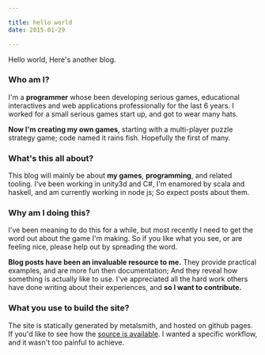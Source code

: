 ```yaml
---

title: hello world
date: 2015-01-29

---
```


Hello world, Here's another blog.

### Who am I?
I'm a **programmer** whose been developing serious games, educational interactives
and web applications professionally for the last 6 years. I worked for a small serious games start up, and got to wear many hats.

**Now I'm creating my own games**, starting with a multi-player puzzle strategy
game; code named it rains fish. Hopefully the first of many.

### What's this all about?
This blog will mainly be about **my games**, **programming**, and related tooling. I've
been working in unity3d and C#, I'm enamored by scala and haskell, and am
currently working in node js; So expect posts about them.

### Why am I doing this?
I've been meaning to do this for a while, but most recently
I need to get the word out about the game I'm making.
So if you like what you see, or are feeling nice, please help out by spreading the word.

**Blog posts have been an invaluable resource to me.**
They provide practical examples, and are more fun then documentation; And they reveal how something is actually like to use.
I've appreciated all the hard work others have done writing about their experiences, and **so I want to contribute.**

### What you use to build the site?

The site is statically generated by metalsmith, and hosted on github pages. If you'd like to see how the [source is available](https://github.com/mikedmcfarland/metalthrown). I wanted a specific workflow, and it wasn't too painful to achieve.
